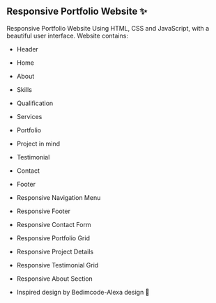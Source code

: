 ## Responsive Portfolio Website ✨

Responsive Portfolio Website Using HTML, CSS and JavaScript, with a beautiful user interface. 
Website contains: 
- Header 
- Home
- About
- Skills
- Qualification
- Services
- Portfolio
- Project in mind
- Testimonial
- Contact
- Footer 
- Responsive Navigation Menu
- Responsive Footer
- Responsive Contact Form
- Responsive Portfolio Grid
- Responsive Project Details
- Responsive Testimonial Grid
- Responsive About Section

- Inspired design by Bedimcode-Alexa design 🙌
